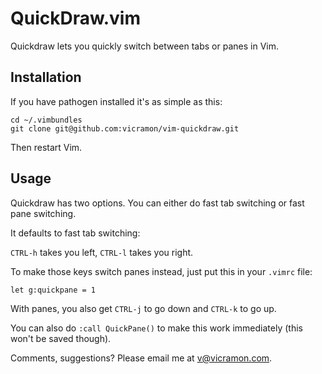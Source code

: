 # QuickDraw.vim

Quickdraw lets you quickly switch between tabs or panes in Vim. 

## Installation

If you have pathogen installed it's as simple as this:

```
cd ~/.vimbundles
git clone git@github.com:vicramon/vim-quickdraw.git
```
Then restart Vim.

## Usage

Quickdraw has two options. You can either do fast tab switching or fast pane switching. 

It defaults to fast tab switching:

`CTRL-h` takes you left, `CTRL-l` takes you right.

To make those keys switch panes instead, just put this in your `.vimrc` file:

`let g:quickpane = 1`

With panes, you also get `CTRL-j`  to go down and `CTRL-k` to go up.

You can also do `:call QuickPane()` to make this work immediately (this won't be saved though).

Comments, suggestions? Please email me at v@vicramon.com.
